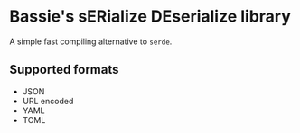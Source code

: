 # Bassie's sERialize DEserialize library

A simple fast compiling alternative to `serde`.

## Supported formats

-   JSON
-   URL encoded
-   YAML
-   TOML
